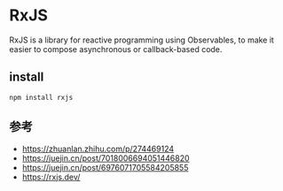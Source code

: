 # RxJS
RxJS is a library for reactive programming using Observables, to make it easier to compose asynchronous or callback-based code. 

## install
```
npm install rxjs
```

## 参考
- https://zhuanlan.zhihu.com/p/274469124
- https://juejin.cn/post/7018006694051446820
- https://juejin.cn/post/6976071705584205855
- https://rxjs.dev/